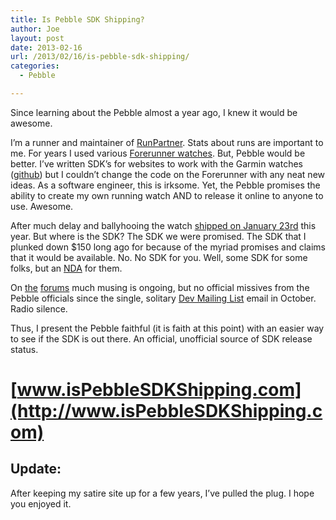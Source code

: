```yaml
---
title: Is Pebble SDK Shipping?
author: Joe
layout: post
date: 2013-02-16
url: /2013/02/16/is-pebble-sdk-shipping/
categories:
  - Pebble

---
```

Since learning about the Pebble almost a year ago, I knew it would be awesome.

I&#8217;m a runner and maintainer of [RunPartner][1]. Stats about runs are important to me. For years I used various [Forerunner watches][2]. But, Pebble would be better. I&#8217;ve written SDK&#8217;s for websites to work with the Garmin watches ([github][3]) but I couldn&#8217;t change the code on the Forerunner with any neat new ideas. As a software engineer, this is irksome. Yet, the Pebble promises the ability to create my own running watch AND to release it online to anyone to use. Awesome.

After much delay and ballyhooing the watch [shipped on January 23rd][4] this year. But where is the SDK? The SDK we were promised. The SDK that I plunked down $150 long ago for because of the myriad promises and claims that it would be available. No. No SDK for you. Well, some SDK for some folks, but an [NDA][5] for them.

On [the][6] [forums][7] much musing is ongoing, but no official missives from the Pebble officials since the single, solitary [Dev Mailing List][8] email in October. Radio silence.

Thus, I present the Pebble faithful (it is faith at this point) with an easier way to see if the SDK is out there. An official, unofficial source of SDK release status. 

# [www.isPebbleSDKShipping.com](http://www.isPebbleSDKShipping.com)

## Update:
After keeping my satire site up for a few years, I’ve pulled the plug. I hope you enjoyed it.

 [1]: http://www.runpartner.com
 [2]: http://www.garmin.com/us/support/#/{6d19e750-030b-11dc-e9ab-000000000000}/Running/{64bfd220-03bc-11dc-786a-000000000000}
 [3]: https://github.com/lauflabs/gwt-garmin-api
 [4]: http://www.kickstarter.com/projects/597507018/pebble-e-paper-watch-for-iphone-and-android/posts/391088
 [5]: http://news.ycombinator.com/item?id=5218928
 [6]: http://forums.getpebble.com/topics/697
 [7]: http://forums.getpebble.com/topics/1998
 [8]: http://getinpulse.us2.list-manage1.com/subscribe?u=dd6d54b0e22472d9f5004013a&id=9548e2c0aa
 